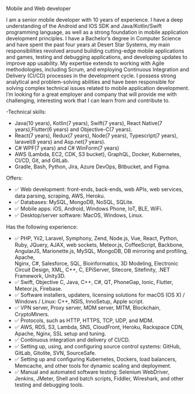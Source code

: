 Mobile and Web developer

I am a senior mobile developer with 10 years of experience.
I have a deep understanding of the Android and IOS SDK and Java/Kotlin/Swift programming language, as well as a strong foundation in mobile application development principles.
I have a Bachelor’s degree in Computer Science and have spent the past four years at Desert Star Systems, my main responsibilities revolved around building cutting-edge mobile applications and games, testing and debugging applications, and developing updates to improve app usability.
My expertise extends to working with Agile methodologies, including Scrum, and employing Continuous Integration and Delivery (CI/CD) processes in the development cycle. I possess strong analytical and problem-solving abilities and have been responsible for solving complex technical issues related to mobile application development.
I’m looking for a great employer and company that will provide me with challenging, interesting work that I can learn from and contribute to.



-Technical skills:
  - Java(10 years), Kotlin(7 years), Swift(7 years), React Native(7 years),Flutter(6 years) and Objective-C(7 years).
  - React(7 years), Redux(7 years), Node(7 years), Typescript(7 years), laravel(8 years) and Asp.net(7 years).
  - C# WPF(7 years) and C# WinForm(7 years)
  - AWS (Lambda, EC2, CDK, S3 bucket), GraphQL, Docker, Kubernetes, CI/CD, Git, and GitLab.
  - Gradle, Bash, Python, Jira, Azure DevOps, Bitbucket, and Figma.



Offers:
- ✅ Web development: front-ends, back-ends, web APIs, web services, data parsing, scraping, AWS, Heroku.
- ✅ Databases: MySQL, MongoDB, NoSQL, SQLite.
- ✅ Mobile apps: iOS, Android, Windows Phone, IoT, BLE, WiFi.
- ✅ Desktop/server software: MacOS, Windows, Linux.

Has the following experience:
- ✅ PHP, Yii2, Laravel, Symphony, Zend, Node.js, Vue, React, Python, Ruby, JQuery, AJAX, web sockets, Meteor.js, CoffeeScript, Backbone, AngularJS, Marionette.js, MySQL, MongoDB, DB mirroring and profiling, Apache,   
        Nginx, C#, Salesforce, SQL, Bioinformatics, 3D Modeling, Electronic Circuit Design, XML, C++, C, EPiServer, Sitecore, Sitefinity, .NET Framework, Unity3D.
- ✅ Swift, Objective C, Java, C++, C#, QT, PhoneGap, Ionic, Flutter, Meteor.js, Firebase.
- ✅ Software installers, updaters, licensing solutions for macOS (OS X) / Windows / Linux: C++, NSIS, InnoSetup, Apple script.
- ✅ VPN server, Proxy server, MDM server, MITM, Blockchain, CryptoMiners.
- ✅ Protocols, such as HTTP, HTTPS, TCP, UDP, and MDM.
- ✅ AWS, RDS, S3, Lambda, SNS, CloudFront, Heroku, Rackspace CDN, Apache, Nginx, SSL setup and tuning.
- ✅ Continuous integration and delivery of CI/CD.
- ✅ Setting up, using, and configuring source control systems: GitHub, GitLab, Gitolite, SVN, SourceSafe.
- ✅ Setting up and configuring Kubernetes, Dockers, load balancers, Memcache, and other tools for dynamic scaling and deployment.
- ✅ Manual and automated software testing: Selenium WebDriver, Jenkins, JMeter, Shell and batch scripts, Fiddler, Wireshark, and other testing and debugging tools.
